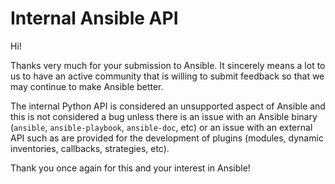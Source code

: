 Internal Ansible API
====================

Hi!

Thanks very much for your submission to Ansible.  It sincerely means a lot to us
to have an active community that is willing to submit feedback so that we may
continue to make Ansible better.

The internal Python API is considered an unsupported aspect of Ansible and this
is not considered a bug unless there is an issue with an Ansible binary
(`ansible`, `ansible-playbook`, `ansible-doc`, etc) or an issue with an external
API such as are provided for the development of plugins (modules, dynamic
inventories, callbacks, strategies, etc).

Thank you once again for this and your interest in Ansible!
